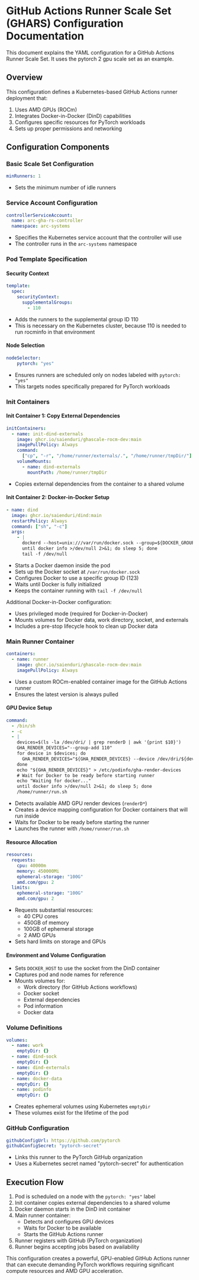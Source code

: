 # GitHub Actions Runner Scale Set (GHARS) Configuration Documentation

This document explains the YAML configuration for a GitHub Actions Runner Scale Set.  It uses the pytorch 2 gpu scale set as an example.

## Overview

This configuration defines a Kubernetes-based GitHub Actions runner deployment that:
1. Uses AMD GPUs (ROCm)
2. Integrates Docker-in-Docker (DinD) capabilities
3. Configures specific resources for PyTorch workloads
4. Sets up proper permissions and networking

## Configuration Components

### Basic Scale Set Configuration

```yaml
minRunners: 1
```
- Sets the minimum number of idle runners

### Service Account Configuration

```yaml
controllerServiceAccount:
  name: arc-gha-rs-controller
  namespace: arc-systems
```
- Specifies the Kubernetes service account that the controller will use
- The controller runs in the `arc-systems` namespace

### Pod Template Specification

#### Security Context

```yaml
template:
  spec:
    securityContext:
      supplementalGroups:
        - 110
```
- Adds the runners to the supplemental group ID 110
- This is necessary on the Kubernetes cluster, because 110 is needed to run rocminfo in that environment

#### Node Selection

```yaml
nodeSelector:
    pytorch: "yes"
```
- Ensures runners are scheduled only on nodes labeled with `pytorch: "yes"`
- This targets nodes specifically prepared for PyTorch workloads

### Init Containers

#### Init Container 1: Copy External Dependencies

```yaml
initContainers:
  - name: init-dind-externals
    image: ghcr.io/saienduri/ghascale-rocm-dev:main
    imagePullPolicy: Always
    command:
      ["cp", "-r", "/home/runner/externals/.", "/home/runner/tmpDir/"]
    volumeMounts:
      - name: dind-externals
        mountPath: /home/runner/tmpDir
```
- Copies external dependencies from the container to a shared volume

#### Init Container 2: Docker-in-Docker Setup

```yaml
- name: dind
  image: ghcr.io/saienduri/dind:main
  restartPolicy: Always
  command: ["sh", "-c"]
  args:
    - |
      dockerd --host=unix:///var/run/docker.sock --group=${DOCKER_GROUP_GID} --data-root=/home/runner/docker-data &
      until docker info >/dev/null 2>&1; do sleep 5; done
      tail -f /dev/null
```
- Starts a Docker daemon inside the pod
- Sets up the Docker socket at `/var/run/docker.sock`
- Configures Docker to use a specific group ID (123)
- Waits until Docker is fully initialized
- Keeps the container running with `tail -f /dev/null`

Additional Docker-in-Docker configuration:
- Uses privileged mode (required for Docker-in-Docker)
- Mounts volumes for Docker data, work directory, socket, and externals
- Includes a pre-stop lifecycle hook to clean up Docker data

### Main Runner Container

```yaml
containers:
  - name: runner
    image: ghcr.io/saienduri/ghascale-rocm-dev:main
    imagePullPolicy: Always
```
- Uses a custom ROCm-enabled container image for the GitHub Actions runner
- Ensures the latest version is always pulled

#### GPU Device Setup

```yaml
command:
  - /bin/sh
  - -c
  - |
    devices=$(ls -la /dev/dri/ | grep renderD | awk '{print $10}')
    GHA_RENDER_DEVICES="--group-add 110"
    for device in $devices; do
      GHA_RENDER_DEVICES="${GHA_RENDER_DEVICES} --device /dev/dri/${device}"
    done
    echo "${GHA_RENDER_DEVICES}" > /etc/podinfo/gha-render-devices
    # Wait for Docker to be ready before starting runner
    echo "Waiting for docker..."
    until docker info >/dev/null 2>&1; do sleep 5; done
    /home/runner/run.sh
```
- Detects available AMD GPU render devices (`renderD*`)
- Creates a device mapping configuration for Docker containers that will run inside
- Waits for Docker to be ready before starting the runner
- Launches the runner with `/home/runner/run.sh`

#### Resource Allocation

```yaml
resources:
  requests:
    cpu: 40000m
    memory: 450000Mi
    ephemeral-storage: "100G"
    amd.com/gpu: 2
  limits:
    ephemeral-storage: "100G"
    amd.com/gpu: 2
```
- Requests substantial resources:
  - 40 CPU cores
  - 450GB of memory
  - 100GB of ephemeral storage
  - 2 AMD GPUs
- Sets hard limits on storage and GPUs

#### Environment and Volume Configuration

- Sets `DOCKER_HOST` to use the socket from the DinD container
- Captures pod and node names for reference
- Mounts volumes for:
  - Work directory (for GitHub Actions workflows)
  - Docker socket
  - External dependencies
  - Pod information
  - Docker data

### Volume Definitions

```yaml
volumes:
  - name: work
    emptyDir: {}
  - name: dind-sock
    emptyDir: {}
  - name: dind-externals
    emptyDir: {}
  - name: docker-data
    emptyDir: {}
  - name: podinfo
    emptyDir: {}
```
- Creates ephemeral volumes using Kubernetes `emptyDir`
- These volumes exist for the lifetime of the pod

### GitHub Configuration

```yaml
githubConfigUrl: https://github.com/pytorch
githubConfigSecret: "pytorch-secret"
```
- Links this runner to the PyTorch GitHub organization
- Uses a Kubernetes secret named "pytorch-secret" for authentication

## Execution Flow

1. Pod is scheduled on a node with the `pytorch: "yes"` label
2. Init container copies external dependencies to a shared volume
3. Docker daemon starts in the DinD init container
4. Main runner container:
   - Detects and configures GPU devices
   - Waits for Docker to be available
   - Starts the GitHub Actions runner
5. Runner registers with GitHub (PyTorch organization)
6. Runner begins accepting jobs based on availability

This configuration creates a powerful, GPU-enabled GitHub Actions runner that can execute demanding PyTorch workflows requiring significant compute resources and AMD GPU acceleration.
